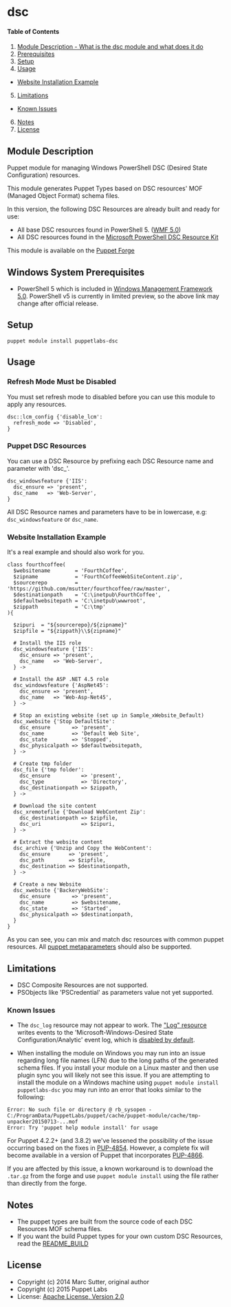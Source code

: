 # dsc
[wmf-5.0]: https://www.microsoft.com/en-us/download/details.aspx?id=46889
[DSCResources]: https://github.com/powershell/DSCResources


#### Table of Contents
1. [Module Description - What is the dsc module and what does it do](#module-description)
2. [Prerequisites](#windows-system-prerequisites)
3. [Setup](#setup)
4. [Usage](#usage)
  * [Website Installation Example](#website-installation-example)
5. [Limitations](#limitations)
  * [Known Issues](#known-issues)
6. [Notes](#notes)
7. [License](#license)

## Module Description

Puppet module for managing Windows PowerShell DSC (Desired State Configuration) resources.

This module generates Puppet Types based on DSC resources' MOF (Managed Object Format) schema files.

In this version, the following DSC Resources are already built and ready for use:
- All base DSC resources found in PowerShell 5. ([WMF 5.0][wmf-5.0])
- All DSC resources found in the [Microsoft PowerShell DSC Resource Kit][DSCResources]

This module is available on the [Puppet Forge](https://forge.puppetlabs.com/puppetlabs/dsc)

## Windows System Prerequisites

 - PowerShell 5 which is included in [Windows Management Framework 5.0][wmf-5.0]. PowerShell v5 is currently in limited preview, so the above link may change after official release.

## Setup

~~~
puppet module install puppetlabs-dsc
~~~

## Usage

### Refresh Mode Must be Disabled

You must set refresh mode to disabled before you can use this module to apply any resources.

~~~puppet
dsc::lcm_config {'disable_lcm':
  refresh_mode => 'Disabled',
}
~~~

### Puppet DSC Resources

You can use a DSC Resource by prefixing each DSC Resource name and parameter with 'dsc_'.

~~~puppet
dsc_windowsfeature {'IIS':
  dsc_ensure => 'present',
  dsc_name   => 'Web-Server',
}
~~~

All DSC Resource names and parameters have to be in lowercase, e.g: `dsc_windowsfeature` or `dsc_name`.

### Website Installation Example

It's a real example and should also work for you.

~~~puppet
class fourthcoffee(
  $websitename        = 'FourthCoffee',
  $zipname            = 'FourthCoffeeWebSiteContent.zip',
  $sourcerepo         = 'https://github.com/msutter/fourthcoffee/raw/master',
  $destinationpath    = 'C:\inetpub\FourthCoffee',
  $defaultwebsitepath = 'C:\inetpub\wwwroot',
  $zippath            = 'C:\tmp'
){

  $zipuri  = "${sourcerepo}/${zipname}"
  $zipfile = "${zippath}\\${zipname}"

  # Install the IIS role
  dsc_windowsfeature {'IIS':
    dsc_ensure => 'present',
    dsc_name   => 'Web-Server',
  } ->

  # Install the ASP .NET 4.5 role
  dsc_windowsfeature {'AspNet45':
    dsc_ensure => 'present',
    dsc_name   => 'Web-Asp-Net45',
  } ->

  # Stop an existing website (set up in Sample_xWebsite_Default)
  dsc_xwebsite {'Stop DefaultSite':
    dsc_ensure       => 'present',
    dsc_name         => 'Default Web Site',
    dsc_state        => 'Stopped',
    dsc_physicalpath => $defaultwebsitepath,
  } ->

  # Create tmp folder
  dsc_file {'tmp folder':
    dsc_ensure          => 'present',
    dsc_type            => 'Directory',
    dsc_destinationpath => $zippath,
  } ->

  # Download the site content
  dsc_xremotefile {'Download WebContent Zip':
    dsc_destinationpath => $zipfile,
    dsc_uri             => $zipuri,
  } ->

  # Extract the website content 
  dsc_archive {'Unzip and Copy the WebContent':
    dsc_ensure      => 'present',
    dsc_path        => $zipfile,
    dsc_destination => $destinationpath,
  } ->

  # Create a new Website
  dsc_xwebsite {'BackeryWebSite':
    dsc_ensure       => 'present',
    dsc_name         => $websitename,
    dsc_state        => 'Started',
    dsc_physicalpath => $destinationpath,
  }
}
~~~

As you can see, you can mix and match dsc resources with common puppet resources.
All [puppet metaparameters](https://docs.puppetlabs.com/references/latest/metaparameter.html) should also be supported.

## Limitations

- DSC Composite Resources are not supported.
- PSObjects like 'PSCredential' as parameters value not yet supported.

### Known Issues

- The `dsc_log` resource may not appear to work. The ["Log" resource](https://technet.microsoft.com/en-us/library/Dn282117.aspx) writes events to the 'Microsoft-Windows-Desired State Configuration/Analytic' event log, which is [disabled by default](https://technet.microsoft.com/en-us/library/Cc749492.aspx).

- When installing the module on Windows you may run into an issue regarding long file names (LFN) due to the long paths of the generated schema files. If you install your module on a Linux master and then use plugin sync you will likely not see this issue. If you are attempting to install the module on a Windows machine using `puppet module install puppetlabs-dsc` you may run into an error that looks similar to the following:

~~~
Error: No such file or directory @ rb_sysopen - C:/ProgramData/PuppetLabs/puppet/cache/puppet-module/cache/tmp-unpacker20150713-...mof
Error: Try 'puppet help module install' for usage
~~~

For Puppet 4.2.2+ (and 3.8.2) we've lessened the possibility of the issue occurring based on the fixes in [PUP-4854](https://tickets.puppetlabs.com/browse/PUP-4854). However, a complete fix will become available in a version of Puppet that incorporates [PUP-4866](https://tickets.puppetlabs.com/browse/PUP-4866).

If you are affected by this issue, a known workaround is to download the `.tar.gz` from the forge and use `puppet module install` using the file rather than directly from the forge.

## Notes

* The puppet types are built from the source code of each DSC Resources MOF schema files.
* If you want the build Puppet types for your own custom DSC Resources, read the [README_BUILD](README_BUILD.md)

## License

* Copyright (c) 2014 Marc Sutter, original author
* Copyright (c) 2015 Puppet Labs
* License: [Apache License, Version 2.0](https://github.com/puppetlabs/puppetlabs-dsc/blob/master/LICENSE)
